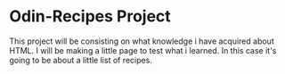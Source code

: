 # Odin-Recipes Project
This project will be consisting on what knowledge i have acquired about HTML.
I will be making a little page to test what i learned.
In this case it's going to be about a little list of recipes.